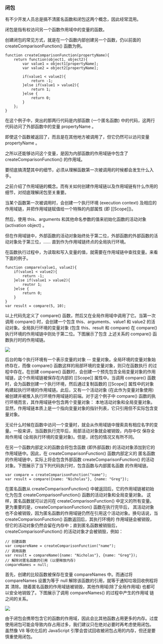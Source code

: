 ### 闭包

有不少开发人员总是搞不清<red>匿名函数</red>和<red>闭包</red>这两个概念，因此经常混用。

<red>闭包是指有权访问另一个函数作用域中的变量的函数</red>。

创建闭包的常见方式，就是在一个函数内部创建另一个函数，仍以前面的 createComparisonFunction() 函数为例。

    function createComparisonFunction(propertyName){
        return function(object1, object2){
            var value1 = object1[propertyName];
            var value2 = object2[propertyName];

            if(value1 < value2){
                return -1;
            }else if(value1 > value2){
                return 1;
            }else {
                return 0;
            }
        };
    }

在这个例子中，突出的那两行代码是内部函数 (一个匿名函数) 中的代码，这两行代码<red>访问</red>了<red>外部函数</red>中的<red>变量</red> propertyName 。

<red>即使这个函数被返回了，而且是在其他地方被调用了，但它仍然可以访问变量 propertyName </red>。

<red>之所以还能够访问这个变量，是因为内部函数的作用域链中包含了 createComparisonFunction() 的作用域</red>。

要彻底搞清楚其中的细节，必须从理解函数第一次被调用的时候都会发生什么入手。

之前介绍了作用域链的概念。而有关如何创建作用域链以及作用域链有什么作用的细节，对彻底理解闭包至关重要。

<red>当某个函数第一次被调用时，会创建一个执行环境 (execution context) 及相应的作用域链，并把作用域链赋值给一个特殊的内部属性 (即 [[Scope]])</red>。

然后，使用 this、arguments 和其他命名参数的值来初始化函数的活动对象 (activation object) 。

但在作用域链中，外部函数的活动对象始终处于第二位，外部函数的外部函数的活动对象处于第三位，...... 直到作为作用域链终点的全局执行环境。

在函数执行过程中，为读取和写入变量的值，就需要在作用域链中查找变量。来看下面的例子。

    function compare(value1, value2){
        if(value1 < value2){
            return -1;
        }else if(value1 > value2){
            reutnr 1;
        }else {
            return 0;
        }
    }
    var result = compare(5, 10);

以上代码先定义了 compare() 函数，然后又在全局作用域中调用了它。当第一次调用 compare() 时，会创建一个包含 this、arguments、value1 和
value2 的活动对象。全局执行环境的变量对象 (包含 this、result 和 compare) 在 compare() 执行环境的作用域链中则处于第二位。下图展示了包含
上述关系的 compare() 函数执行时的作用域链。


![](https://i.imgur.com/MDTCqCe.png)


后台的每个执行环境有一个表示变量的对象 -- 变量对象。全局环境的变量对象始终存在，而像 compare() 函数这样的局部环境的变量对象，则只在函数执行
的过程中存在。在创建 compare() 函数时，会创建一个预先包含全局变量对象的作用域链，这个作用域链被保存在内部的 [[Scope]] 属性中。当调用
compare() 函数时，会为函数创建一个执行环境，然后通过复制函数的 [[Scope]] 属性中的对象构建起执行环境的作用域链。此后，又有一个活动对象
(在此作为变量对象使用) 被创建并被推入执行环境作用域链的前端。对于这个例子中 compare() 函数的执行环境而言，其作用域链中包含两个变量对象：
本地活动对象和全局变量对象。显然，作用域链本质上是一个指向变量对象的指针列表，它只引用但不实际包含变量对象。

无论什么时候在函数中访问一个变量时，就会从作用域链中搜索具有相应名字的变量。一般来讲，当函数执行完毕后，局部活动对象就会被销毁，内存中仅
保存全局作用域 (全局执行环境的变量对象)。但是，闭包的情况又有所不同。

在另一个函数内部定义的函数会将包含函数 (即外部函数) 的活动对象添加到它的作用域链中。因此，在 createComparisonFunction() 函数内部定义的
匿名函数的作用域链中，实际上将会包含外部函数 createComparisonFunction() 的活动对象。下图展示了当下列代码执行时，包含函数与内部匿名函数
的作用域链。

    var compare = createComparisonFunction("name");
    var result = compare({name: "Nicholas"}, {name: "Greg"});

在匿名函数从 createComparisonFunction() 中被返回后，它的作用域链被初始化为包含 createComparisonFunction() 函数的活动对象和全局变量对象。
这样，匿名函数就可以访问在 createComparisonFunction() 中定义的所有变量。更为重要的是，createComparisonFunction() 函数在执行完毕后，
其活动对象也不会被销毁，因为匿名函数的作用域链仍然在引用这个活动对象。换句话说，当 createComparisonFunction() 函数返回后，其执行环境的
作用域链会被销毁，但它的活动对象仍然会留在内存中；直到匿名函数被销毁后，createComparisonFunction() 的活动对象才会被销毁，例如：

    // 创建函数
    var compareName = createComparisonFunction("name");
    // 调用函数
    var result = compareName({name: "Nicholas"}, {name: "Greg"});
    // 解除对匿名函数的引用 (以便释放内存)
    compareNames = null;

首先，创建的比较函数被保存在变量 compareNames 中。而通过将 compareNames 设置为等于 null 解除该函数的引用，就等于通知垃圾回收例程将其
清除。随着匿名函数的作用域链被销毁，其他作用域(除了全局作用域) 也都可以安全地销毁了。下图展示了调用 compareNames() 的过程中产生的作用域
链之间的关系。

![](https://i.imgur.com/J28MNVZ.png)

由于闭包会携带包含它的函数的作用域，因此会比其他函数占用更多的内存。过度使用闭包可能会导致内存占用过多，我们建议只在绝对必要时再考虑使用闭包。
虽然像 V8 等优化后的 JavaScript 引擎会尝试回收被闭包占用的内存，但还是要慎重使用闭包。


